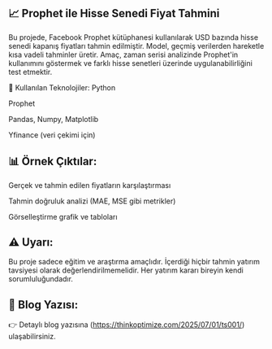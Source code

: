 

## 📈 Prophet ile Hisse Senedi Fiyat Tahmini
Bu projede, Facebook Prophet kütüphanesi kullanılarak USD bazında hisse senedi kapanış fiyatları tahmin edilmiştir. Model, geçmiş verilerden hareketle kısa vadeli tahminler üretir. Amaç, zaman serisi analizinde Prophet'in kullanımını göstermek ve farklı hisse senetleri üzerinde uygulanabilirliğini test etmektir.

🔧 Kullanılan Teknolojiler:
Python

Prophet

Pandas, Numpy, Matplotlib

Yfinance (veri çekimi için)

## 📊 Örnek Çıktılar:
Gerçek ve tahmin edilen fiyatların karşılaştırması

Tahmin doğruluk analizi (MAE, MSE gibi metrikler)

Görselleştirme grafik ve tabloları

## ⚠️ Uyarı:
Bu proje sadece eğitim ve araştırma amaçlıdır. İçerdiği hiçbir tahmin yatırım tavsiyesi olarak değerlendirilmemelidir. Her yatırım kararı bireyin kendi sorumluluğundadır.

## 📝 Blog Yazısı:
👉 Detaylı blog yazısına (https://thinkoptimize.com/2025/07/01/ts001/) ulaşabilirsiniz.
